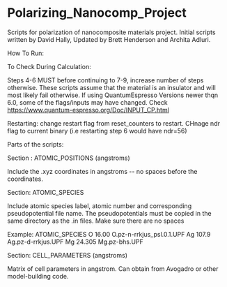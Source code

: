 # Polarizing_Nanocomp_Project
 Scripts for polarization of nanocomposite materials project. Initial scripts written by David Hally, Updated by Brett Henderson and Archita Adluri.




How To Run:


To Check During Calculation:

Steps 4-6 MUST before continuing to 7-9, increase number of steps otherwise. These scripts assume that the material is an insulator and will most likely fail otherwise. If using QuantumEspresso Versions newer thqn 6.0, some of the flags/inputs may have changed. Check https://www.quantum-espresso.org/Doc/INPUT_CP.html

Restarting: change restart flag from reset_counters to restart. CHnage ndr flag to current binary (i.e restarting step 6 would have ndr=56)



Parts of the scripts:

Section : ATOMIC_POSITIONS (angstroms)

Include the .xyz coordinates in angstroms -- no spaces before the coordinates.

Section: ATOMIC_SPECIES

Include atomic species label, atomic number and corresponding pseudopotential file name. The pseudopotentials must be copied in the same directory as the .in files. Make sure there are no spaces

Example:
ATOMIC_SPECIES
 O  16.00 O.pz-n-rrkjus_psl.0.1.UPF
 Ag 107.9 Ag.pz-d-rrkjus.UPF
 Mg 24.305 Mg.pz-bhs.UPF

Section: CELL_PARAMETERS (angstroms)

Matrix of cell parameters in angstrom. Can obtain from Avogadro or other model-building code.
